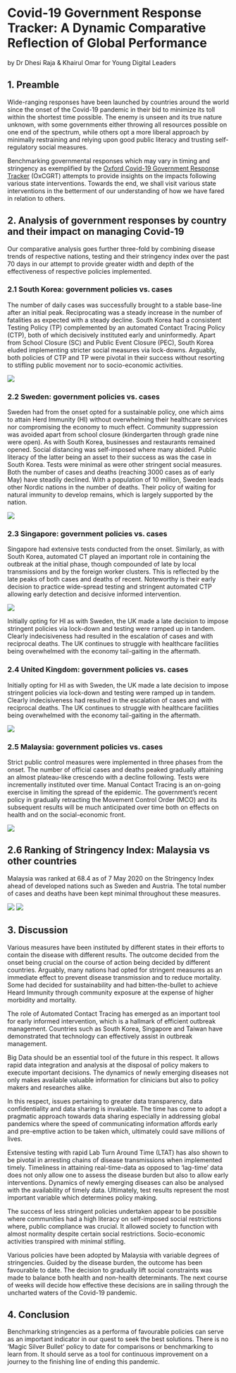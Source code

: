 # Covid-19 Government Response Tracker: A Dynamic Comparative Reflection of Global Performance
<p>by Dr Dhesi Raja & Khairul Omar for Young Digital Leaders

## 1. Preamble

Wide-ranging responses have been launched by countries around the world since the onset of the Covid-19 pandemic in their bid to minimize its toll within the shortest time possible. The enemy is unseen and its true nature unknown, with some governments either throwing all resources possible on one end of the spectrum, while others opt a more liberal approach by minimally restraining and relying upon good public literacy and trusting self-regulatory social measures.
<p>
Benchmarking governmental responses which may vary in timing and stringency as exemplified by the <a href="https://www.bsg.ox.ac.uk/research/research-projects/coronavirus-government-response-tracker">Oxford Covid-19 Government Response Tracker</a> (OxCGRT) attempts to provide insights on the impacts following various state interventions. Towards the end, we shall visit various state interventions in the betterment of our understanding of how we have fared in relation to others.

## 2. Analysis of government responses by country and their impact on managing Covid-19

Our comparative analysis goes further three-fold by combining disease trends of respective nations, testing and their stringency index over the past 70 days in our attempt to provide greater width and depth of the effectiveness of respective policies implemented.

### 2.1 South Korea: government policies vs. cases
  
The number of daily cases was successfully brought to a stable base-line after an initial peak. Reciprocating was a steady increase in the number of fatalities as expected with a steady decline. South Korea had a consistent Testing Policy (TP) complemented by an automated Contact Tracing Policy (CTP), both of which decisively instituted early and uninformedly. Apart from School Closure (SC) and Public Event Closure (PEC), South Korea eluded implementing stricter social measures via lock-downs. Arguably, both policies of CTP and TP were pivotal in their success without resorting to stifling public movement nor to socio-economic activities.
<p>
<img src="https://github.com/khairulomar/Covid-19/blob/master/img/gov_policy_vs_cases_South_Korea.png">

### 2.2 Sweden: government policies vs. cases

Sweden had from the onset opted for a sustainable policy, one which aims to attain Herd Immunity (HI) without overwhelming their healthcare services nor compromising the economy to much effect. Community suppression was avoided apart from school closure (kindergarten through grade nine were open). As with South Korea, businesses and restaurants remained opened. Social distancing was self-imposed where many abided. Public literacy of the latter being an asset to their success as was the case in South Korea. Tests were minimal as were other stringent social measures. Both the number of cases and deaths (reaching 3000 cases as of early May) have steadily declined. With a population of 10 million, Sweden leads other Nordic nations in the number of deaths. Their policy of waiting for natural immunity to develop remains, which is largely supported by the nation.
<p>
<img src="https://github.com/khairulomar/Covid-19/blob/master/img/gov_policy_vs_cases_Sweden.png">

### 2.3 Singapore: government policies vs. cases

Singapore had extensive tests conducted from the onset.  Similarly, as with South Korea, automated CT played an important role in containing the outbreak at the initial phase, though compounded of late by local transmissions and by the foreign worker clusters.  This is reflected by the late peaks of both cases and deaths of recent.  Noteworthy is their early decision to practice wide-spread testing and stringent automated CTP allowing early detection and decisive informed intervention.
<p>
<img src="https://github.com/khairulomar/Covid-19/blob/master/img/gov_policy_vs_cases_Singapore.png">

Initially opting for HI as with Sweden, the UK made a late decision to impose stringent policies via lock-down and testing were ramped up in tandem. Clearly indecisiveness had resulted in the escalation of cases and with reciprocal deaths. The UK continues to struggle with healthcare facilities being overwhelmed with the economy tail-gaiting in the aftermath.

### 2.4 United Kingdom: government policies vs. cases

Initially opting for HI as with Sweden, the UK made a late decision to impose stringent policies via lock-down and testing were ramped up in tandem. Clearly indecisiveness had resulted in the escalation of cases and with reciprocal deaths. The UK continues to struggle with healthcare facilities being overwhelmed with the economy tail-gaiting in the aftermath.
<p>
<img src="https://github.com/khairulomar/Covid-19/blob/master/img/gov_policy_vs_cases_United_Kingdom.png">

### 2.5 Malaysia: government policies vs. cases

Strict public control measures were implemented in three phases from the onset. The number of official cases and deaths peaked gradually attaining an almost plateau-like crescendo with a decline following. Tests were incrementally instituted over time. Manual Contact Tracing is an on-going exercise in limiting the spread of the epidemic. The government’s recent policy in gradually retracting the Movement Control Order (MCO) and its subsequent results will be much anticipated over time both on effects on health and on the social-economic front.
<p>
<img src="https://github.com/khairulomar/Covid-19/blob/master/img/gov_policy_vs_cases_Malaysia.png">  

## 2.6 Ranking of Stringency Index: Malaysia vs other countries

Malaysia was ranked at 68.4 as of 7 May 2020 on the Stringency Index ahead of developed nations such as Sweden and Austria. The total number of cases and deaths have been kept minimal throughout these measures.
<p>
<img src="https://github.com/khairulomar/Covid-19/blob/master/img/stringency_msia_rank_asiapac.png"> <img src="https://github.com/khairulomar/Covid-19/blob/master/img/stringency_msia_rank_west.png">

## 3. Discussion
Various measures have been instituted by different states in their efforts to contain the disease with different results. The outcome decided from the onset being crucial on the course of action being decided by different countries. Arguably, many nations had opted for stringent measures as an immediate effect to prevent disease transmission and to reduce mortality. Some had decided for sustainability and had bitten-the-bullet to achieve Heard Immunity through community exposure at the expense of higher morbidity and mortality.
<p>
The role of Automated Contact Tracing has emerged as an important tool for early informed intervention, which is a hallmark of efficient outbreak management. Countries such as South Korea, Singapore and Taiwan have demonstrated that technology can effectively assist in outbreak management.
<p>
Big Data should be an essential tool of the future in this respect. It allows rapid data integration and analysis at the disposal of policy makers to execute important decisions. The dynamics of newly emerging diseases not only makes available valuable information for clinicians but also to policy makers and researches alike.
<p>
In this respect, issues pertaining to greater data transparency, data confidentiality and data sharing is invaluable. The time has come to adopt a pragmatic approach towards data sharing especially in addressing global pandemics where the speed of communicating information affords early and pre-emptive action to be taken which, ultimately could save millions of lives.
<p>
Extensive testing with rapid Lab Turn Around Time (LTAT) has also shown to be pivotal in arresting chains of disease transmissions when implemented timely. Timeliness in attaining real-time-data as opposed to ‘lag-time’ data does not only allow one to assess the disease burden but also to allow early interventions. Dynamics of newly emerging diseases can also be analysed with the availability of timely data. Ultimately, test results represent the most important variable which determines policy making.
<p>
The success of less stringent policies undertaken appear to be possible where communities had a high literacy on self-imposed social restrictions where, public compliance was crucial. It allowed society to function with almost normality despite certain social restrictions. Socio-economic activities transpired with minimal stifling.
<p>
Various policies have been adopted by Malaysia with variable degrees of stringencies. Guided by the disease burden, the outcome has been favourable to date. The decision to gradually lift social constraints was made to balance both health and non-health determinants. The next course of weeks will decide how effective these decisions are in sailing through the uncharted waters of the Covid-19 pandemic.

## 4. Conclusion
Benchmarking stringencies as a performa of favourable policies can serve as   an important indicator in our quest to seek the best solutions. There is no ‘Magic Silver Bullet’ policy to date for comparisons or benchmarking to learn from. It should serve as a tool for continuous improvement on a journey to the finishing line of ending this pandemic.
